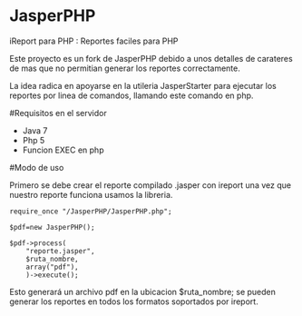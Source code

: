 # JasperPHP
iReport para PHP : Reportes faciles para PHP

Este proyecto es un fork de JasperPHP debido a unos detalles de carateres de mas que no permitian generar los reportes correctamente. 

La idea radica en apoyarse en la utileria JasperStarter para ejecutar los reportes por linea de comandos, llamando este comando en php.

#Requisitos en el servidor

 - Java 7
 - Php 5
 - Funcion EXEC en php

#Modo de uso

Primero se debe crear el reporte compilado .jasper con ireport una vez que nuestro reporte funciona usamos la libreria.

	require_once "/JasperPHP/JasperPHP.php";

	$pdf=new JasperPHP();

	$pdf->process(
    	"reporte.jasper", 
    	$ruta_nombre, 
    	array("pdf"), 
		)->execute();
		
		
Esto generará un archivo pdf en la ubicacion $ruta_nombre; se pueden generar los reportes en todos los formatos soportados por ireport.


